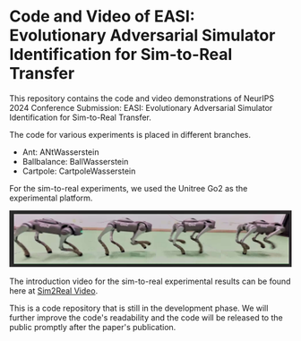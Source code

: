 # Code and Video of EASI: Evolutionary Adversarial Simulator Identification for Sim-to-Real Transfer
 


This repository contains the code and video demonstrations of NeurIPS 2024 Conference Submission: EASI: Evolutionary Adversarial Simulator Identification for Sim-to-Real Transfer. 

The code for various experiments is placed in different branches.
- Ant: ANtWasserstein
- Ballbalance: BallWasserstein
- Cartpole:  CartpoleWasserstein


For the sim-to-real experiments, we used the Unitree Go2 as the experimental platform. 

![Go2_sim-2-real_experiment](pics/Go2_sim-2-real_experiment.png)

 The introduction video for the sim-to-real experimental results can be found here at [Sim2Real Video](https://youtu.be/4Zz61-QDLOw).


This is a code repository that is still in the development phase. We will further improve the code's readability and  the code will be released to the public promptly after the paper's publication.



